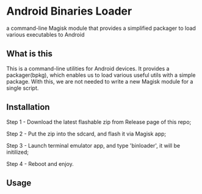 # Android Binaries Loader
a command-line Magisk module that provides a simplified packager to load various executables to Android

## What is this
This is a command-line utilities for Android devices. It provides a packager(bpkg), which enables us to load various
useful utils with a simple package. With this, we are not needed to write a new Magisk module for a single script.

## Installation
Step 1 - Download the latest flashable zip from Release page of this repo;

Step 2 - Put the zip into the sdcard, and flash it via Magisk app;

Step 3 - Launch terminal emulator app, and type 'binloader', it will be initilized;

Step 4 - Reboot and enjoy.

## Usage
